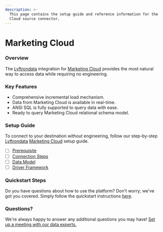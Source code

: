 ```yaml
---
description: >-
  This page contains the setup guide and reference information for the Marketing
  Cloud source connector.
---
```


# Marketing Cloud

### Overview

The [Lyftrondata](https://www.lyftrondata.com/) integration for [Marketing Cloud](None/) provides the most natural way to access data while requiring no engineering.

### Key Features

* Comprehensive incremental load mechanism.
* Data from Marketing Cloud is available in real-time.
* ANSI SQL is fully supported to query data with ease.
* Ready to query Marketing Cloud relational schema model.

### Setup Guide

To connect to your destination without engineering, follow our step-by-step [Lyftrondata](https://www.lyftrondata.com/) [Marketing Cloud](None/) setup guide.

* [ ] [Prerequisite](prerequisite.md)
* [ ] [Connection Steps](connection-steps.md)
* [ ] [Data Model](data-model/erd.md)
* [ ] [Driver Framework](driver-framework/)

### Quickstart Steps

Do you have questions about how to use the platform? Don't worry; we've got you covered. Simply follow the quickstart instructions [here](../../).

### Questions? <a href="#questions" id="questions"></a>

We're always happy to answer any additional questions you may have! [Set up a meeting with our data experts.](https://www.lyftrondata.com/book-a-meeting/)

